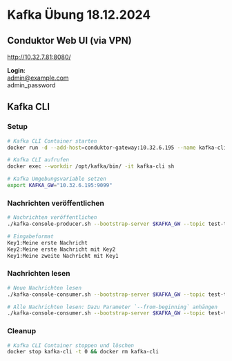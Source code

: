 # Kafka Übung 18.12.2024

## Conduktor Web UI (via VPN)
http://10.32.7.81:8080/

__Login__: \
admin@example.com \
admin_password



## Kafka CLI
### Setup 
```bash
# Kafka CLI Container starten
docker run -d --add-host=conduktor-gateway:10.32.6.195 --name kafka-cli apache/kafka:latest
```

```bash
# Kafka CLI aufrufen
docker exec --workdir /opt/kafka/bin/ -it kafka-cli sh
```

```bash
# Kafka Umgebungsvariable setzen
export KAFKA_GW="10.32.6.195:9099"
```


### Nachrichten veröffentlichen
```bash
# Nachrichten veröffentlichen
./kafka-console-producer.sh --bootstrap-server $KAFKA_GW --topic test-topic --property "parse.key=true" --property "key.separator=:"
```

```bash
# Eingabeformat
Key1:Meine erste Nachricht
Key2:Meine erste Nachricht mit Key2
Key1:Meine zweite Nachricht mit Key1
```

### Nachrichten lesen
```bash
# Neue Nachrichten lesen
./kafka-console-consumer.sh --bootstrap-server $KAFKA_GW --topic test-topic
```

```bash
# Alle Nachrichten lesen: Dazu Parameter `--from-beginning` anhängen
./kafka-console-consumer.sh --bootstrap-server $KAFKA_GW --topic test-topic --from-beginning
```

### Cleanup
```bash
# Kafka CLI Container stoppen und löschen
docker stop kafka-cli -t 0 && docker rm kafka-cli
```
